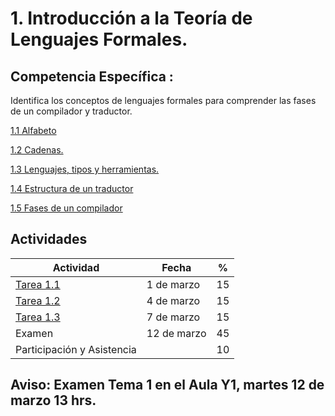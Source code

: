 # 1. Introducción a la Teoría de Lenguajes Formales.

## Competencia Específica :

Identifica los conceptos de lenguajes formales para comprender las fases de un compilador y traductor.

[1.1 Alfabeto](Tema1/1_1.ipynb)

[1.2 Cadenas.](Tema1/1_2.ipynb)

[1.3 Lenguajes, tipos y herramientas.](Tema1/1_3.ipynb)

[1.4 Estructura de un traductor](Tema1/1_4.ipynb)

[1.5 Fases de un compilador](Tema1/1_5.ipynb)

## Actividades

| Actividad                                                             | Fecha       | %  |
| --------------------------------------------------------------------- | ----------- | -- |
| [Tarea 1.1](https://github.com/RodolfoBaume/LenguajesAutomatas/issues/1) | 1 de marzo  | 15 |
| [Tarea 1.2](https://github.com/RodolfoBaume/LenguajesAutomatas/issues/2) | 4 de marzo  | 15 |
| [Tarea 1.3](https://github.com/RodolfoBaume/LenguajesAutomatas/issues/3) | 7 de marzo  | 15 |
| Examen                                                                | 12 de marzo | 45 |
| Participación y Asistencia                                           |             | 10 |

## **Aviso:** Examen Tema 1 en el **Aula Y1**, martes 12 de marzo 13 hrs.
